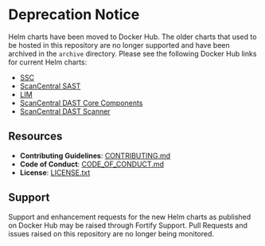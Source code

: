 # Deprecation Notice

Helm charts have been moved to Docker Hub. The older charts that used to be hosted in this repository are no longer supported and have been archived in the `archive` directory. Please see the following Docker Hub links for current Helm charts:

- [SSC](https://hub.docker.com/repository/docker/fortifydocker/helm-ssc)
- [ScanCentral SAST](https://hub.docker.com/repository/docker/fortifydocker/helm-scancentral-sast)
- [LIM](https://hub.docker.com/repository/docker/fortifydocker/helm-lim)
- [ScanCentral DAST Core Components](https://hub.docker.com/repository/docker/fortifydocker/helm-scancentral-dast-core)
- [ScanCentral DAST Scanner](https://hub.docker.com/repository/docker/fortifydocker/helm-scancentral-dast-scanner)

## Resources

* **Contributing Guidelines**: [CONTRIBUTING.md](CONTRIBUTING.md)
* **Code of Conduct**: [CODE_OF_CONDUCT.md](CODE_OF_CONDUCT.md)
* **License**: [LICENSE.txt](LICENSE.txt)

## Support

Support and enhancement requests for the new Helm charts as published on Docker Hub may be raised through Fortify Support. Pull Requests and issues raised on this repository are no longer being monitored.
